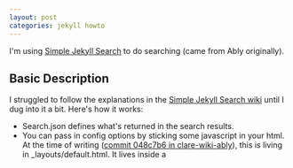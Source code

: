 ```yaml
---
layout: post
categories: jekyll howto
---
```


I'm using [Simple Jekyll Search](https://github.com/christian-fei/Simple-Jekyll-Search) to do searching (came from Ably originally). 

## Basic Description

I struggled to follow the explanations in the [Simple Jekyll Search wiki](https://github.com/christian-fei/Simple-Jekyll-Search/wiki) until I dug into it a bit. Here's how it works:

* Search.json defines what's returned in the search results.
* You can pass in config options by sticking some javascript in your html. At the time of writing ([commit 048c7b6 in clare-wiki-ably](https://github.com/claresudbery/clare-wiki-ably/commit/048c7b6f110b3225a107cafc76702bbe8fc8219e)), this is living in _layouts/default.html. It lives inside a <script> tag and looks like this: **window.simpleJekyllSearch = new SimpleJekyllSearch**.
* This config can then refer to further scripts, for instance at time of writing it refers to another script - showSearchResults - defined in the same file.
* The searchResultTemplate value defined in the config (see above) defines how each search result will look, and can refer back to the stuff defined in search.json.
* You can configure a full text search - see [instructions here](https://github.com/christian-fei/Simple-Jekyll-Search).

## An example of tweaking it

To configure it to do cool stuff with categories and tags, you can add a category element into the json that defines the search results, and then refer to it in default.html or wherever you're displaying your search results.

See [commit 048c7b6 in clare-wiki-ably](https://github.com/claresudbery/clare-wiki-ably/commit/048c7b6f110b3225a107cafc76702bbe8fc8219e) for an example of where I started playing with this (then I abandoned it because I didn't have the time to make it work properly).

